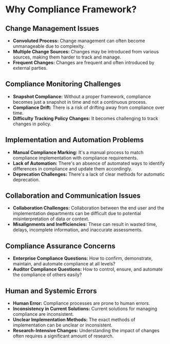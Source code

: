 # Why Compliance Framework?

## Change Management Issues

- **Convoluted Process:** Change management can often become unmanageable due to complexity.
- **Multiple Change Sources:** Changes may be introduced from various sources, making them harder to track and manage.
- **Frequent Changes:** Changes are frequent and often introduced by external parties.

## Compliance Monitoring Challenges

- **Snapshot Compliance:** Without a proper framework, compliance becomes just a snapshot in time and not a continuous process.
- **Compliance Drift:** There is a risk of drifting away from compliance over time.
- **Difficulty Tracking Policy Changes:** It becomes challenging to track changes in policy.

## Implementation and Automation Problems

- **Manual Compliance Marking:** It's a manual process to match compliance implementation with compliance requirements.
- **Lack of Automation:** There's an absence of automated ways to identify differences in compliance and update them accordingly.
- **Deprecation Challenges:** There's a lack of clear methods for automatic deprecation.

## Collaboration and Communication Issues

- **Collaboration Challenges:** Collaboration between the end user and the implementation departments can be difficult due to potential misinterpretation of data or context.
- **Misalignments and Inefficiencies:** These can result in wasted time, delays, incomplete information, and inaccurate assessments.

## Compliance Assurance Concerns

- **Enterprise Compliance Questions:** How to confirm, demonstrate, maintain, and automate compliance at all levels?
- **Auditor Compliance Questions:** How to control, ensure, and automate the compliance of others easily?

## Human and Systemic Errors

- **Human Error:** Compliance processes are prone to human errors.
- **Inconsistency in Current Solutions:** Current solutions for managing compliance are inconsistent.
- **Unclear Implementation Methods:** The exact methods of implementation can be unclear or inconsistent.
- **Research-Intensive Changes:** Understanding the impact of changes often requires a significant amount of research.
